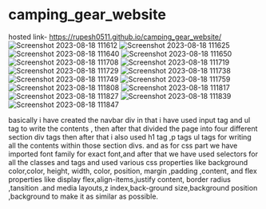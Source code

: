 # camping_gear_website
hosted link-  https://rupesh0511.github.io/camping_gear_website/
![Screenshot 2023-08-18 111612](https://github.com/rupesh0511/camping_gear_website/assets/69234169/8fd5dc62-77e0-4b0a-8f81-19455dd53329)
![Screenshot 2023-08-18 111625](https://github.com/rupesh0511/camping_gear_website/assets/69234169/bc448211-9e4a-4c5e-b692-25130906d136)
![Screenshot 2023-08-18 111640](https://github.com/rupesh0511/camping_gear_website/assets/69234169/b6e5aabf-a46d-4260-a132-fee985d6e4d7)
![Screenshot 2023-08-18 111650](https://github.com/rupesh0511/camping_gear_website/assets/69234169/64dad60a-e947-417b-b45a-74c34f39bb61)
![Screenshot 2023-08-18 111708](https://github.com/rupesh0511/camping_gear_website/assets/69234169/488166a3-9800-462b-a03b-356d65e486e8)
![Screenshot 2023-08-18 111719](https://github.com/rupesh0511/camping_gear_website/assets/69234169/01d192c1-f5d1-4715-a78c-b369be17ca40)
![Screenshot 2023-08-18 111729](https://github.com/rupesh0511/camping_gear_website/assets/69234169/122c0293-aad3-4f4e-a09c-beac92962c73)
![Screenshot 2023-08-18 111738](https://github.com/rupesh0511/camping_gear_website/assets/69234169/64abd1a1-d8d0-472b-81d9-f5c936e80661)
![Screenshot 2023-08-18 111749](https://github.com/rupesh0511/camping_gear_website/assets/69234169/579e1ecb-99a7-4588-af53-43cb40d79c5c)
![Screenshot 2023-08-18 111759](https://github.com/rupesh0511/camping_gear_website/assets/69234169/9d4d74e4-ef55-46c3-97db-cb0b0ff9b88c)
![Screenshot 2023-08-18 111808](https://github.com/rupesh0511/camping_gear_website/assets/69234169/bcc3ba24-8fcb-4138-85a1-add3d352f0f9)
![Screenshot 2023-08-18 111817](https://github.com/rupesh0511/camping_gear_website/assets/69234169/87705e45-916b-4c07-bc13-a05be3eb51c3)
![Screenshot 2023-08-18 111827](https://github.com/rupesh0511/camping_gear_website/assets/69234169/cc6c87d4-381d-43d6-98d7-e796d32acb18)
![Screenshot 2023-08-18 111839](https://github.com/rupesh0511/camping_gear_website/assets/69234169/c6663e80-e36f-4263-bdc9-0753d55dee2a)
![Screenshot 2023-08-18 111847](https://github.com/rupesh0511/camping_gear_website/assets/69234169/c79c9557-b3e1-4523-a2df-0123c9a042ea)

basically i have created the navbar div in that i have used input tag and ul tag to write the contents , then after that divided the page into four different section div tags then after that i also used h1 tag ,p tags ul tags for writing
all the contents within those section divs.
and as for css part we have imported font family for exact font,and after that we have used selectors for all the classes and tags and used various css properties
like background color,color, height, width, color, position, margin ,padding ,content, and flex properties like display flex,align-items,justify content, border radius ,tansition .and media layouts,z index,back-ground size,background position ,background  to make it as similar as possible. 
